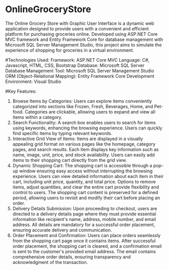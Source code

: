# OnlineGroceryStore
The Online Grocery Store with Graphic User Interface is a dynamic web application designed to provide users with a convenient and efficient platform for purchasing groceries online. Developed using ASP.NET Core MVC framework and Entity Framework Core for database management with Microsoft SQL Server Management Studio, this project aims to simulate the experience of shopping for groceries in a virtual environment.

#Technologies Used:
		Framework: ASP.NET Core MVC
		Language: C#, Javascript, HTML, CSS, Bootstrap
		Database: Microsoft SQL Server
		Database Management Tool: Microsoft SQL Server Management Studio
		ORM (Object-Relational Mapping): Entity Framework Core
		Development Environment: Visual Studio

#Key Features:

1. Browse Items by Categories:
			Users can explore items conveniently categorized into sections like Frozen, Fresh, Beverages, Home, and Pet-food.
			Categories are clickable, allowing users to expand and view all items within a category.
2. Search Functionality:
			A search box enables users to search for items using keywords, enhancing the browsing experience.
			Users can quickly find specific items by typing relevant keywords.
3. Interactive Grid View of Items:
			Items are displayed in a visually appealing grid format on various pages like the homepage, category pages, and search results.
			Each item displays key information such as name, image, unit, price, and stock availability.
			Users can easily add items to their shopping cart directly from the grid view.
4. Dynamic Shopping Cart:
			The shopping cart is accessible through a pop-up window ensuring easy access without interrupting the browsing experience.
			Users can view detailed information about each item in their cart, including unit price, quantity, and total price.
			Options to remove items, adjust quantities, and clear the entire cart provide flexibility and control to users.
			The shopping cart content is preserved for a defined period, allowing users to revisit and modify their cart before placing an order.
5. Delivery Details Submission:
			Upon proceeding to checkout, users are directed to a delivery details page where they must provide essential information like recipient's name, address, mobile number, and email address.
			All details are mandatory for a successful order placement, ensuring accurate delivery and communication.
6. Order Placement and Confirmation:
			Users can place orders seamlessly from the shopping cart page once it contains items.
			After successful order placement, the shopping cart is cleared, and a confirmation email is sent to the customer's provided email address.
			The email contains comprehensive order details, ensuring transparency and acknowledgment of the transaction.
   

